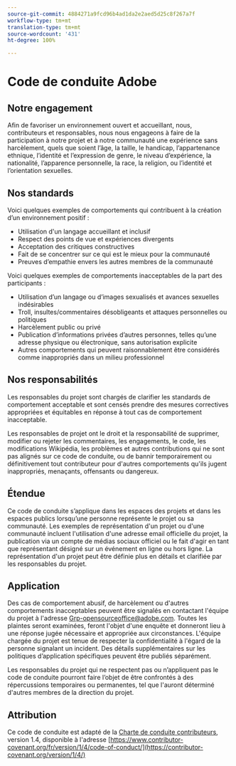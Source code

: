 ```yaml
---
source-git-commit: 4884271a9fcd96b4ad1da2e2aed5d25c8f267a7f
workflow-type: tm+mt
translation-type: tm+mt
source-wordcount: '431'
ht-degree: 100%

---
```

# Code de conduite Adobe

## Notre engagement

Afin de favoriser un environnement ouvert et accueillant, nous,
contributeurs et responsables, nous nous engageons à faire de la participation à notre projet
et à notre communauté une expérience sans harcèlement, quels que soient l’âge, la taille, le handicap, l’appartenance ethnique, l’identité et l’expression de genre, le niveau d’expérience, la nationalité, l’apparence personnelle, la race, la religion, ou l’identité et l’orientation sexuelles.

## Nos standards

Voici quelques exemples de comportements qui contribuent à la création d’un environnement positif :

* Utilisation d&#39;un langage accueillant et inclusif
* Respect des points de vue et expériences divergents
* Acceptation des critiques constructives
* Fait de se concentrer sur ce qui est le mieux pour la communauté
* Preuves d’empathie envers les autres membres de la communauté

Voici quelques exemples de comportements inacceptables de la part des participants :

* Utilisation d’un langage ou d’images sexualisés et avances sexuelles indésirables
* Troll, insultes/commentaires désobligeants et attaques personnelles ou politiques
* Harcèlement public ou privé
* Publication d’informations privées d’autres personnes, telles qu’une adresse physique ou électronique, sans autorisation explicite
* Autres comportements qui peuvent raisonnablement être considérés comme inappropriés dans un milieu professionnel

## Nos responsabilités

Les responsables du projet sont chargés de clarifier les standards de comportement acceptable et sont censés prendre des mesures correctives appropriées et équitables en réponse à tout cas de comportement inacceptable.

Les responsables de projet ont le droit et la responsabilité de supprimer, modifier ou rejeter les commentaires, les engagements, le code, les modifications Wikipédia, les problèmes et autres contributions qui ne sont pas alignés sur ce code de conduite, ou de bannir temporairement ou définitivement tout contributeur pour d&#39;autres comportements qu&#39;ils jugent inappropriés, menaçants, offensants ou dangereux.

## Étendue

Ce code de conduite s’applique dans les espaces des projets et dans les espaces publics
lorsqu’une personne représente le projet ou sa communauté. Les exemples de représentation d&#39;un projet ou d&#39;une communauté incluent l&#39;utilisation d&#39;une adresse email officielle du projet, la publication via un compte de médias sociaux officiel ou le fait d&#39;agir en tant que représentant désigné sur un événement en ligne ou hors ligne. La représentation d&#39;un projet peut être définie plus en détails et clarifiée par les responsables du projet.

## Application

Des cas de comportement abusif, de harcèlement ou d&#39;autres comportements inacceptables peuvent être signalés en contactant l&#39;équipe du projet à l&#39;adresse Grp-opensourceoffice@adobe.com. Toutes les plaintes seront examinées, feront l&#39;objet d&#39;une enquête et donneront lieu à une réponse jugée nécessaire et appropriée aux circonstances. L&#39;équipe chargée du projet est tenue de respecter la confidentialité à l&#39;égard de la personne signalant un incident.
Des détails supplémentaires sur les politiques d’application spécifiques peuvent être publiés séparément.

Les responsables du projet qui ne respectent pas ou n’appliquent pas le code de conduite
pourront faire l’objet de être confrontés à des répercussions temporaires ou permanentes, tel que l&#39;auront déterminé d&#39;autres membres de la direction du projet.

## Attribution

Ce code de conduite est adapté de la [Charte de conduite contributeurs](https://contributor-covenant.org), version 1.4, disponible à l&#39;adresse [https://www.contributor-covenant.org/fr/version/1/4/code-of-conduct/](https://contributor-covenant.org/version/1/4/)
